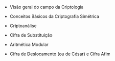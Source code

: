 * Visão geral do campo da Criptologia

* Conceitos Básicos da Criptografia Simétrica

* Criptoanálise

* Cifra de Substituição

* Aritmética Modular

* Cifra de Deslocamento (ou de César) e Cifra Afim
